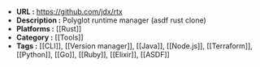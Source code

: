 - **URL :** https://github.com/jdx/rtx
- **Description :** Polyglot runtime manager (asdf rust clone)
- **Platforms :** [[Rust]]
- **Category :** [[Tools]]
- **Tags :** [[CLI]], [[Version manager]], [[Java]], [[Node.js]], [[Terraform]], [[Python]], [[Go]], [[Ruby]], [[Elixir]], [[ASDF]]